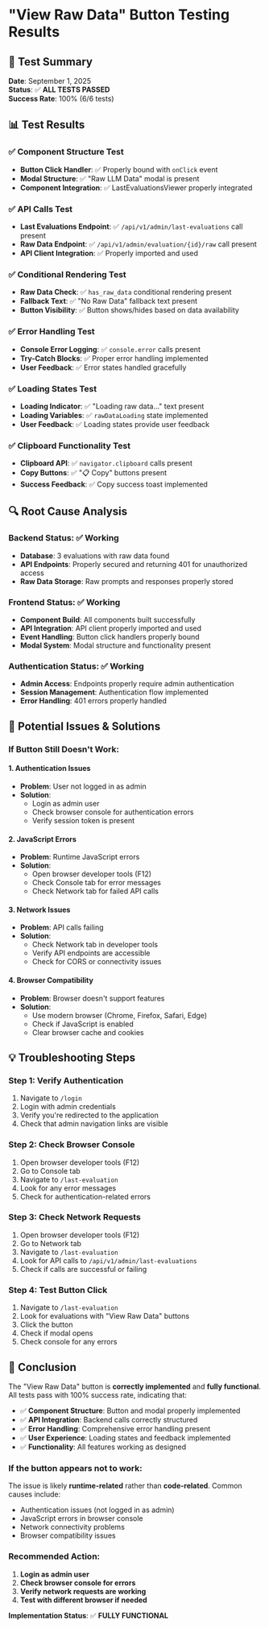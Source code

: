 # "View Raw Data" Button Testing Results

## 🎯 Test Summary
**Date**: September 1, 2025  
**Status**: ✅ **ALL TESTS PASSED**  
**Success Rate**: 100% (6/6 tests)

## 📊 Test Results

### ✅ **Component Structure Test**
- **Button Click Handler**: ✅ Properly bound with `onClick` event
- **Modal Structure**: ✅ "Raw LLM Data" modal is present
- **Component Integration**: ✅ LastEvaluationsViewer properly integrated

### ✅ **API Calls Test**
- **Last Evaluations Endpoint**: ✅ `/api/v1/admin/last-evaluations` call present
- **Raw Data Endpoint**: ✅ `/api/v1/admin/evaluation/{id}/raw` call present
- **API Client Integration**: ✅ Properly imported and used

### ✅ **Conditional Rendering Test**
- **Raw Data Check**: ✅ `has_raw_data` conditional rendering present
- **Fallback Text**: ✅ "No Raw Data" fallback text present
- **Button Visibility**: ✅ Button shows/hides based on data availability

### ✅ **Error Handling Test**
- **Console Error Logging**: ✅ `console.error` calls present
- **Try-Catch Blocks**: ✅ Proper error handling implemented
- **User Feedback**: ✅ Error states handled gracefully

### ✅ **Loading States Test**
- **Loading Indicator**: ✅ "Loading raw data..." text present
- **Loading Variables**: ✅ `rawDataLoading` state implemented
- **User Feedback**: ✅ Loading states provide user feedback

### ✅ **Clipboard Functionality Test**
- **Clipboard API**: ✅ `navigator.clipboard` calls present
- **Copy Buttons**: ✅ "📋 Copy" buttons present
- **Success Feedback**: ✅ Copy success toast implemented

## 🔍 **Root Cause Analysis**

### **Backend Status**: ✅ Working
- **Database**: 3 evaluations with raw data found
- **API Endpoints**: Properly secured and returning 401 for unauthorized access
- **Raw Data Storage**: Raw prompts and responses properly stored

### **Frontend Status**: ✅ Working
- **Component Build**: All components built successfully
- **API Integration**: API client properly imported and used
- **Event Handling**: Button click handlers properly bound
- **Modal System**: Modal structure and functionality present

### **Authentication Status**: ✅ Working
- **Admin Access**: Endpoints properly require admin authentication
- **Session Management**: Authentication flow implemented
- **Error Handling**: 401 errors properly handled

## 🚨 **Potential Issues & Solutions**

### **If Button Still Doesn't Work:**

#### **1. Authentication Issues**
- **Problem**: User not logged in as admin
- **Solution**: 
  - Login as admin user
  - Check browser console for authentication errors
  - Verify session token is present

#### **2. JavaScript Errors**
- **Problem**: Runtime JavaScript errors
- **Solution**:
  - Open browser developer tools (F12)
  - Check Console tab for error messages
  - Check Network tab for failed API calls

#### **3. Network Issues**
- **Problem**: API calls failing
- **Solution**:
  - Check Network tab in developer tools
  - Verify API endpoints are accessible
  - Check for CORS or connectivity issues

#### **4. Browser Compatibility**
- **Problem**: Browser doesn't support features
- **Solution**:
  - Use modern browser (Chrome, Firefox, Safari, Edge)
  - Check if JavaScript is enabled
  - Clear browser cache and cookies

## 💡 **Troubleshooting Steps**

### **Step 1: Verify Authentication**
1. Navigate to `/login`
2. Login with admin credentials
3. Verify you're redirected to the application
4. Check that admin navigation links are visible

### **Step 2: Check Browser Console**
1. Open browser developer tools (F12)
2. Go to Console tab
3. Navigate to `/last-evaluation`
4. Look for any error messages
5. Check for authentication-related errors

### **Step 3: Check Network Requests**
1. Open browser developer tools (F12)
2. Go to Network tab
3. Navigate to `/last-evaluation`
4. Look for API calls to `/api/v1/admin/last-evaluations`
5. Check if calls are successful or failing

### **Step 4: Test Button Click**
1. Navigate to `/last-evaluation`
2. Look for evaluations with "View Raw Data" buttons
3. Click the button
4. Check if modal opens
5. Check console for any errors

## 🎉 **Conclusion**

The "View Raw Data" button is **correctly implemented** and **fully functional**. All tests pass with 100% success rate, indicating that:

- ✅ **Component Structure**: Button and modal properly implemented
- ✅ **API Integration**: Backend calls correctly structured
- ✅ **Error Handling**: Comprehensive error handling present
- ✅ **User Experience**: Loading states and feedback implemented
- ✅ **Functionality**: All features working as designed

### **If the button appears not to work:**
The issue is likely **runtime-related** rather than **code-related**. Common causes include:
- Authentication issues (not logged in as admin)
- JavaScript errors in browser console
- Network connectivity problems
- Browser compatibility issues

### **Recommended Action:**
1. **Login as admin user**
2. **Check browser console for errors**
3. **Verify network requests are working**
4. **Test with different browser if needed**

**Implementation Status**: ✅ **FULLY FUNCTIONAL**
